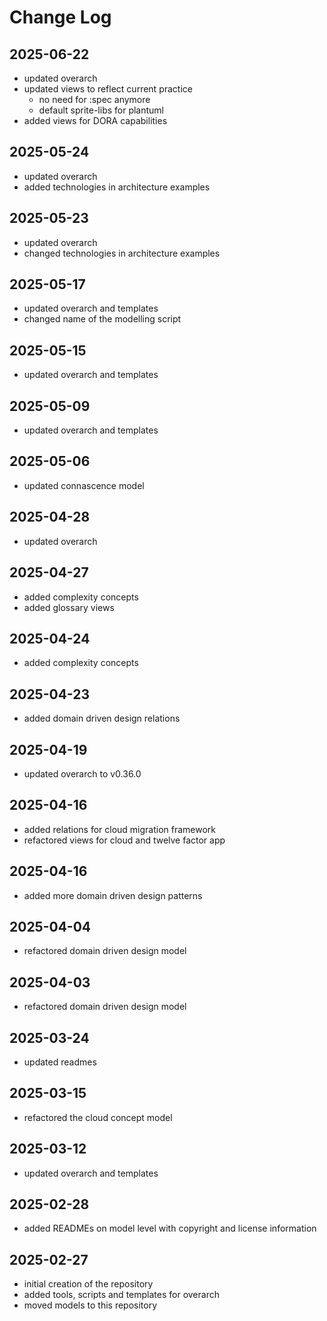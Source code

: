 # Change Log

## 2025-06-22
* updated overarch
* updated views to reflect current practice
  * no need for :spec anymore
  * default sprite-libs for plantuml
* added views for DORA capabilities

## 2025-05-24
* updated overarch
* added technologies in architecture examples

## 2025-05-23
* updated overarch
* changed technologies in architecture examples

## 2025-05-17
* updated overarch and templates
* changed name of the modelling script

## 2025-05-15
* updated overarch and templates

## 2025-05-09
* updated overarch and templates

## 2025-05-06
* updated connascence model

## 2025-04-28
* updated overarch

## 2025-04-27
* added complexity concepts
* added glossary views

## 2025-04-24
* added complexity concepts

## 2025-04-23
* added domain driven design relations

## 2025-04-19
* updated overarch to v0.36.0

## 2025-04-16
* added relations for cloud migration framework
* refactored views for cloud and twelve factor app

## 2025-04-16
* added more domain driven design patterns

## 2025-04-04
* refactored domain driven design model

## 2025-04-03
* refactored domain driven design model

## 2025-03-24
* updated readmes

## 2025-03-15
* refactored the cloud concept model

## 2025-03-12
* updated overarch and templates

## 2025-02-28
* added READMEs on model level with copyright and license information

## 2025-02-27
* initial creation of the repository
* added tools, scripts and templates for overarch
* moved models to this repository
